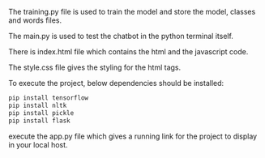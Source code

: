 The training.py file is used to train the model
and store the model, classes and words files.


The main.py is used to test the chatbot in the 
python terminal itself.

There is index.html file which contains the html and 
the javascript code.

The style.css file gives the styling for the
html tags.

To execute the project, below dependencies should be installed:

```python
pip install tensorflow
pip install nltk
pip install pickle
pip install flask
```
execute the app.py file which gives a running link for 
the project to display in your local host.